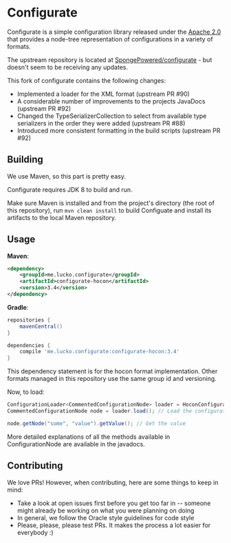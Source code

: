 # Configurate
Configurate is a simple configuration library released under the [Apache 2.0](LICENSE) that provides a node-tree representation of configurations in a variety of formats.

The upstream repository is located at [SpongePowered/configurate](https://github.com/SpongePowered/configurate) - but doesn't seem to be receiving any updates.

This fork of configurate contains the following changes:

* Implemented a loader for the XML format (upstream PR #90)
* A considerable number of improvements to the projects JavaDocs (upstream PR #92)
* Changed the TypeSerializerCollection to select from available type serializers in the order they were added (upstream PR #88)
* Introduced more consistent formatting in the build scripts (upstream PR #92)

## Building
We use Maven, so this part is pretty easy. 

Configurate requires JDK 8 to build and run.

Make sure Maven is installed and from the project's directory (the root of this repository), run `mvn clean install` to build Configuate and install its artifacts to the local Maven repository.

## Usage

**Maven**:
```xml
<dependency>
    <groupId>me.lucko.configurate</groupId>
    <artifactId>configurate-hocon</artifactId>
    <version>3.4</version>
</dependency>
``` 

**Gradle**:
```groovy
repositories {
    mavenCentral()
}

dependencies {
    compile 'me.lucko.configurate:configurate-hocon:3.4'
}
```

This dependency statement is for the hocon format implementation. Other formats managed in this repository use the same group id and versioning.

Now, to load:
```java
ConfigurationLoader<CommentedConfigurationNode> loader = HoconConfigurationLoader.builder().setPath(file).build(); // Create the loader
CommentedConfigurationNode node = loader.load(); // Load the configuration into memory

node.getNode("some", "value").getValue(); // Get the value
```

More detailed explanations of all the methods available in ConfigurationNode are available in the javadocs.

## Contributing
We love PRs! However, when contributing, here are some things to keep in mind:

- Take a look at open issues first before you get too far in -- someone might already be working on what you were planning on doing
- In general, we follow the Oracle style guidelines for code style
- Please, please, please test PRs. It makes the process a lot easier for everybody :)
